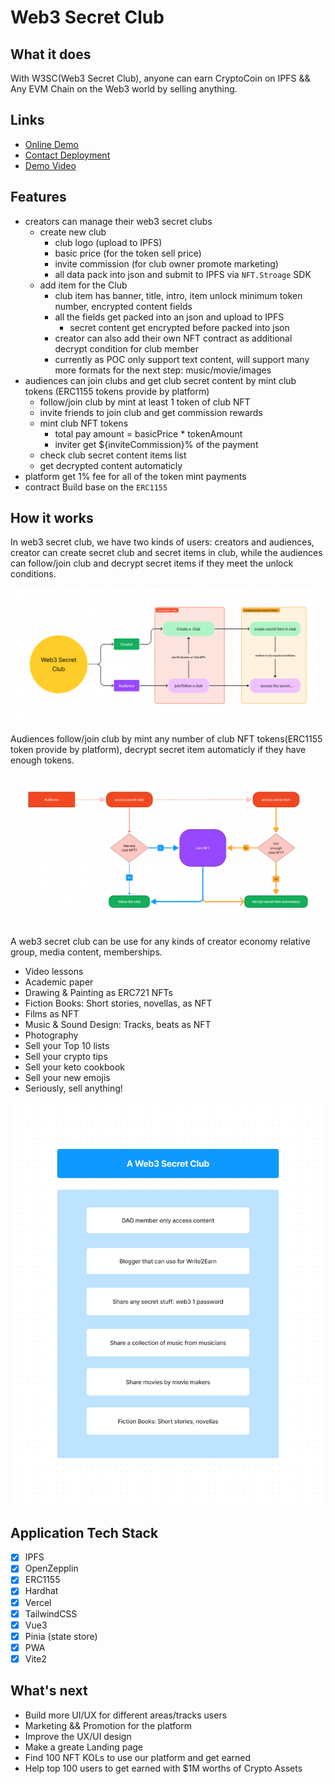 # Web3 Secret Club

## What it does

With W3SC(Web3 Secret Club), anyone can earn CryptoCoin on IPFS && Any EVM Chain on the Web3 world by selling anything.

## Links

* [Online Demo](#)
* [Contact Deployment](#)
* [Demo Video](#)

## Features

* creators can manage their web3 secret clubs
  * create new club
    * club logo (upload to IPFS)
    * basic price (for the token sell price)
    * invite commission (for club owner promote marketing)
    * all data pack into json and submit to IPFS via `NFT.Stroage` SDK
  * add item for the Club
    * club item has banner, title, intro, item unlock minimum token number, encrypted content fields
    * all the fields get packed into an json and upload to IPFS
      * secret content get encrypted before packed into json
    * creator can also add their own NFT contract as additional decrypt condition for club member
    * currently as POC only support text content, will support many more formats for the next step: music/movie/images
* audiences can join clubs and get club secret content by mint club tokens (ERC1155 tokens provide by platform)
  * follow/join club by mint at least 1 token of club NFT
  * invite friends to join club and get commission rewards
  * mint club NFT tokens
    * total pay amount = basicPrice * tokenAmount
    * inviter get ${inviteCommission}% of the payment
  * check club secret content items list
  * get decrypted content automaticly
* platform get 1% fee for all of the token mint payments
* contract Build base on the `ERC1155`

## How it works

In web3 secret club, we have two kinds of users: creators and audiences, creator can create secret club and secret items in club,
while the audiences can follow/join club and decrypt secret items if they meet the unlock conditions.

<img src="./1.user-action.png" />

Audiences follow/join club by mint any number of club NFT tokens(ERC1155 token provide by platform), decrypt secret item automaticly if they have enough tokens.

<img src="./2.action-flow.png" />

A web3 secret club can be use for any kinds of creator economy relative group, media content, memberships.

* Video lessons
* Academic paper
* Drawing & Painting as ERC721 NFTs
* Fiction Books: Short stories, novellas, as NFT
* Films as NFT
* Music & Sound Design: Tracks, beats as NFT
* Photography
* Sell your Top 10 lists
* Sell your crypto tips
* Sell your keto cookbook
* Sell your new emojis
* Seriously, sell anything!

<img src="./3.use-cases.png" />

## Application Tech Stack

* [x] IPFS
* [x] OpenZepplin
* [x] ERC1155
* [x] Hardhat
* [x] Vercel
* [x] TailwindCSS
* [x] Vue3
* [x] Pinia (state store)
* [x] PWA
* [x] Vite2

## What's next

* Build more UI/UX for different areas/tracks users
* Marketing && Promotion for the platform
* Improve the UX/UI design
* Make a greate Landing page
* Find 100 NFT KOLs to use our platform and get earned
* Help top 100 users to get earned with $1M worths of Crypto Assets
